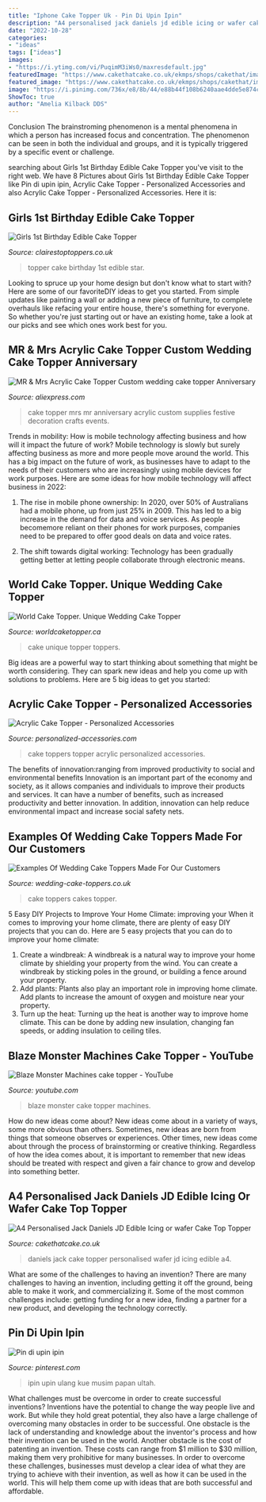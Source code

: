 ```yaml
---
title: "Iphone Cake Topper Uk - Pin Di Upin Ipin"
description: "A4 personalised jack daniels jd edible icing or wafer cake top topper"
date: "2022-10-28"
categories:
- "ideas"
tags: ["ideas"]
images:
- "https://i.ytimg.com/vi/PuqimM3iWs0/maxresdefault.jpg"
featuredImage: "https://www.cakethatcake.co.uk/ekmps/shops/cakethat/images/a4-personalised-jack-daniels-jd-edible-icing-or-wafer-cake-top-topper-material-wafer-2602-p.jpg"
featured_image: "https://www.cakethatcake.co.uk/ekmps/shops/cakethat/images/a4-personalised-jack-daniels-jd-edible-icing-or-wafer-cake-top-topper-material-wafer-2602-p.jpg"
image: "https://i.pinimg.com/736x/e8/8b/44/e88b44f108b6240aae4dde5e874c0164.jpg"
ShowToc: true
author: "Amelia Kilback DDS"
---
```



Conclusion
The brainstroming phenomenon is a mental phenomena in which a person has increased focus and concentration. The phenomenon can be seen in both the individual and groups, and it is typically triggered by a specific event or challenge.

	

		
searching about Girls 1st Birthday Edible Cake Topper you've visit to the right web. We have 8 Pictures about Girls 1st Birthday Edible Cake Topper like Pin di upin ipin, Acrylic Cake Topper - Personalized Accessories and also Acrylic Cake Topper - Personalized Accessories. Here it is:
		
    
## Girls 1st Birthday Edible Cake Topper

<img loading=lazy src="https://14.cdn.ekm.net/ekmps/shops/clairestoppers/images/girls-1st-birthday-edible-cake-topper-991-p.jpg?w=748&amp;h=1000&amp;v=1" onerror="this.onerror=null;this.src='https://tse1.mm.bing.net/th?id=OIP.IEEcuWB1x8dEaQgKWcmSrgHaJ5&amp;pid=15.1';" alt="Girls 1st Birthday Edible Cake Topper">

_Source: clairestoptoppers.co.uk_

>topper cake birthday 1st edible star. 

	

Looking to spruce up your home design but don't know what to start with? Here are some of our favoriteDIY ideas to get you started. From simple updates like painting a wall or adding a new piece of furniture, to complete overhauls like refacing your entire house, there's something for everyone. So whether you're just starting out or have an existing home, take a look at our picks and see which ones work best for you.

    
## MR &amp; Mrs Acrylic Cake Topper Custom Wedding Cake Topper Anniversary

<img loading=lazy src="https://ae01.alicdn.com/kf/HTB1_Xr9RpXXXXaBaFXXq6xXFXXXl/MR-Mrs-Acrylic-Cake-Topper-Custom-wedding-cake-topper-Anniversary-Wedding-Decoration-Crafts-Festive-Events-Supplies.jpg" onerror="this.onerror=null;this.src='https://tse1.mm.bing.net/th?id=OIP.9lLXjLnhIPSnVCTJzdACpgHaHa&amp;pid=15.1';" alt="MR &amp; Mrs Acrylic Cake Topper Custom wedding cake topper Anniversary">

_Source: aliexpress.com_

>cake topper mrs mr anniversary acrylic custom supplies festive decoration crafts events. 

	

Trends in mobility: How is mobile technology affecting business and how will it impact the future of work?
Mobile technology is slowly but surely affecting business as more and more people move around the world. This has a big impact on the future of work, as businesses have to adapt to the needs of their customers who are increasingly using mobile devices for work purposes. Here are some ideas for how mobile technology will affect business in 2022:
1) The rise in mobile phone ownership: In 2020, over 50% of Australians had a mobile phone, up from just 25% in 2009. This has led to a big increase in the demand for data and voice services. As people becomemore reliant on their phones for work purposes, companies need to be prepared to offer good deals on data and voice rates.

2) The shift towards digital working: Technology has been gradually getting better at letting people collaborate through electronic means.

    
## World Cake Topper. Unique Wedding Cake Topper

<img loading=lazy src="https://www.worldcaketopper.ca/images/thumbs/0000189_unique-wedding-cake-topper.jpeg" onerror="this.onerror=null;this.src='https://tse3.mm.bing.net/th?id=OIP.UXoa5NqeqRgHF1ceuXyFVQHaNL&amp;pid=15.1';" alt="World Cake Topper. Unique Wedding Cake Topper">

_Source: worldcaketopper.ca_

>cake unique topper toppers. 

	

Big ideas are a powerful way to start thinking about something that might be worth considering. They can spark new ideas and help you come up with solutions to problems. Here are 5 big ideas to get you started: 

    
## Acrylic Cake Topper - Personalized Accessories

<img loading=lazy src="http://personalized-accessories.com/uploads/3/5/2/7/35275140/img-3228_orig.jpg" onerror="this.onerror=null;this.src='https://tse3.mm.bing.net/th?id=OIP.vg53cl3nZp990IpzJDH-wQHaLI&amp;pid=15.1';" alt="Acrylic Cake Topper - Personalized Accessories">

_Source: personalized-accessories.com_

>cake toppers topper acrylic personalized accessories. 

	

The benefits of innovation:ranging from improved productivity to social and environmental benefits
Innovation is an important part of the economy and society, as it allows companies and individuals to improve their products and services. It can have a number of benefits, such as increased productivity and better innovation. In addition, innovation can help reduce environmental impact and increase social safety nets.

    
## Examples Of Wedding Cake Toppers Made For Our Customers

<img loading=lazy src="https://www.wedding-cake-toppers.co.uk/wp-content/gallery/toppers-on-cakes/img_7898_0.jpg" onerror="this.onerror=null;this.src='https://tse3.mm.bing.net/th?id=OIP.Jz3THB5xnJ5IauqDkFVlSQHaE8&amp;pid=15.1';" alt="Examples Of Wedding Cake Toppers Made For Our Customers">

_Source: wedding-cake-toppers.co.uk_

>cake toppers cakes topper. 

	

5 Easy DIY Projects to Improve Your Home Climate: improving your
When it comes to improving your home climate, there are plenty of easy DIY projects that you can do. Here are 5 easy projects that you can do to improve your home climate: 
1. Create a windbreak: A windbreak is a natural way to improve your home climate by shielding your property from the wind. You can create a windbreak by sticking poles in the ground, or building a fence around your property. 
2. Add plants: Plants also play an important role in improving home climate. Add plants to increase the amount of oxygen and moisture near your property. 
3. Turn up the heat: Turning up the heat is another way to improve home climate. This can be done by adding new insulation, changing fan speeds, or adding insulation to ceiling tiles. 

    
## Blaze Monster Machines Cake Topper - YouTube

<img loading=lazy src="https://i.ytimg.com/vi/PuqimM3iWs0/maxresdefault.jpg" onerror="this.onerror=null;this.src='https://tse3.mm.bing.net/th?id=OIP.fm5AEz24_0rYTqEjAKlPFAHaEK&amp;pid=15.1';" alt="Blaze Monster Machines cake topper - YouTube">

_Source: youtube.com_

>blaze monster cake topper machines. 

	

How do new ideas come about?
New ideas come about in a variety of ways, some more obvious than others. Sometimes, new ideas are born from things that someone observes or experiences. Other times, new ideas come about through the process of brainstorming or creative thinking. Regardless of how the idea comes about, it is important to remember that new ideas should be treated with respect and given a fair chance to grow and develop into something better.

    
## A4 Personalised Jack Daniels JD Edible Icing Or Wafer Cake Top Topper

<img loading=lazy src="https://www.cakethatcake.co.uk/ekmps/shops/cakethat/images/a4-personalised-jack-daniels-jd-edible-icing-or-wafer-cake-top-topper-material-wafer-2602-p.jpg" onerror="this.onerror=null;this.src='https://tse3.mm.bing.net/th?id=OIP.3sCofUCqGGx8hsXN4guFQQHaJ4&amp;pid=15.1';" alt="A4 Personalised Jack Daniels JD Edible Icing or wafer Cake Top Topper">

_Source: cakethatcake.co.uk_

>daniels jack cake topper personalised wafer jd icing edible a4. 

	

What are some of the challenges to having an invention?
There are many challenges to having an invention, including getting it off the ground, being able to make it work, and commercializing it. Some of the most common challenges include: getting funding for a new idea, finding a partner for a new product, and developing the technology correctly.

    
## Pin Di Upin Ipin

<img loading=lazy src="https://i.pinimg.com/736x/e8/8b/44/e88b44f108b6240aae4dde5e874c0164.jpg" onerror="this.onerror=null;this.src='https://tse2.mm.bing.net/th?id=OIP.98gzz-2Xup6xygin061rxAHaLH&amp;pid=15.1';" alt="Pin di upin ipin">

_Source: pinterest.com_

>ipin upin ulang kue musim papan ultah. 

	

What challenges must be overcome in order to create successful inventions?
Inventions have the potential to change the way people live and work. But while they hold great potential, they also have a large challenge of overcoming many obstacles in order to be successful. One obstacle is the lack of understanding and knowledge about the inventor's process and how their invention can be used in the world. Another obstacle is the cost of patenting an invention. These costs can range from $1 million to $30 million, making them very prohibitive for many businesses. In order to overcome these challenges, businesses must develop a clear idea of what they are trying to achieve with their invention, as well as how it can be used in the world. This will help them come up with ideas that are both successful and affordable.

